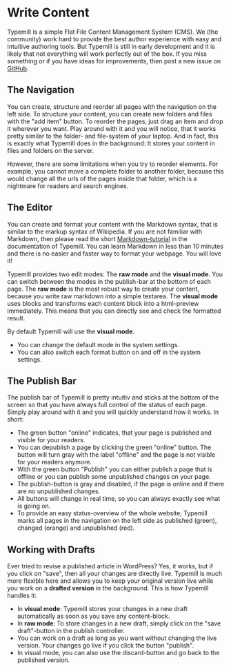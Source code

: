 # Write Content

Typemill is a simple Flat File Content Management System (CMS). We (the community) work hard to provide the best author experience with easy and intuitive authoring tools. But Typemill is still in early development and it is likely that not everything will work perfectly out of the box. If you miss something or if you have ideas for improvements, then post a new issue on [GitHub](https://github.com/typemill/typemill/issues).

## The Navigation

You can create, structure and reorder all pages with the navigation on the left side. To structure your content, you can create new folders and files with the "add item" button. To reorder the pages, just drag an item and drop it wherever you want. Play around with it and you will notice, that it works pretty similar to the folder- and file-system of your laptop. And in fact, this is exactly what Typemill does in the background: It stores your content in files and folders on the server.

However, there are some limitations when you try to reorder elements. For example, you cannot move a complete folder to another folder, because this would change all the urls of the pages inside that folder, which is a nightmare for readers and search engines.

## The Editor

You can create and format your content with the Markdown syntax, that is similar to the markup syntax of Wikipedia. If you are not familiar with Markdown, then please read the short [Markdown-tutorial](https://typemill.net/) in the documentation of Typemill. You can learn Markdown in less than 10 minutes and there is no easier and faster way to format your webpage. You will love it!

Typemill provides two edit modes: The **raw mode** and the **visual mode**.  You can switch between the modes in the publish-bar at the bottom of each page. The **raw mode** is the most robust way to create your content, because you write raw markdown into a simple textarea. The **visual mode** uses blocks and transforms each content block into a html-preview immediately. This means that you can directly see and check the formatted result.

By default Typemill will use the **visual mode**.

* You can change the default mode in the system settings. 
* You can also switch each format button on and off in the system settings.

## The Publish Bar

The publish bar of Typemill is pretty intuitiv and sticks at the bottom of the screen so that you have always full control of the status of each page. Simply play around with it and you will quickly understand how it works. In short:

* The green button "online" indicates, that your page is published and visible for your readers.
* You can depublish a page by clicking the green "online" button. The button will turn gray with the label "offline" and the page is not visible for your readers anymore.
* With the green button "Publish" you can either publish a page that is offline or you can publish some unpublished changes on your page.
* The publish-button is gray and disabled, if the page is online and if there are no unpublished changes.
* All buttons will change in real time, so you can always exactly see what is going on.
* To provide an easy status-overview of the whole website, Typemill marks all pages in the navigation on the left side as published (green), changed (orange) and unpublished (red).

## Working with Drafts

Ever tried to revise a published article in WordPress? Yes, it works, but if you click on "save", then all your changes are directly live. Typemill is much more flexible here and allows you to keep your original version live while you work on a **drafted version** in the background. This is how Typemill handles it: 

* In **visual mode**: Typemill stores your changes in a new draft automatically as soon as you save any content-block.
* In **raw mode**: To store changes in a new draft, simply click on the "save draft"-button in the publish controller.
* You can work on a draft as long as you want without changing the live version. Your changes go live if you click the button "publish".
* In visual mode, you can also use the discard-button and go back to the published version.

